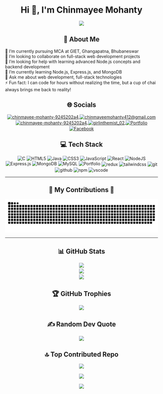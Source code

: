 <h1 align="center">Hi 👋, I'm Chinmayee Mohanty</h1>
<div align="center">
 <img src="https://readme-typing-svg.herokuapp.com/?lines=Full+Stack+Developer;MERN+Stack+Developer;Web+Developer;React+Developer;Quick+learner&color=cyan&center=true" />
</div>

<h2 align="center" style="transition: color 0.3s ease;">💫 About Me</h2>
    
🔭 I’m currently pursuing MCA at GIET, Ghangapatna, Bhubaneswar  <br>👯 I’m looking to collaborate on full-stack web development projects  <br>🤝 I’m looking for help with learning advanced Node.js concepts and backend development  <br>🌱 I’m currently learning Node.js, Express.js, and MongoDB  <br>💬 Ask me about web development, full-stack technologies<br>⚡ Fun fact: I can code for hours without realizing the time, but a cup of chai always brings me back to reality!  


<h2 align="center" style="transition: color 0.3s ease;"> 🌐 Socials</h2>

<div align=center>
 
  <a href="https://www.linkedin.com/in/chinmayee-mohanty-9245202a4/" target="blank">
    <img align="center" src="https://raw.githubusercontent.com/rahuldkjain/github-profile-readme-generator/master/src/images/icons/Social/twitter.svg" alt="chinmayee-mohanty-9245202a4" height="30" width="40" />
  </a>
  <a href="mailto:chinmayeemohanty412@gmail.com" target="blank">
    <img align="center" src="https://github.com/user-attachments/assets/a46ba50e-593c-44bd-a472-bd14c87adbed" alt="chinmayeemohanty412@gmail.com" height="30" width="40" />
  </a>
  <a href="https://www.linkedin.com/in/chinmayee-mohanty-9245202a4/" target="blank">
    <img align="center" src="https://raw.githubusercontent.com/rahuldkjain/github-profile-readme-generator/master/src/images/icons/Social/linked-in-alt.svg" alt="chinmayee-mohanty-9245202a4" height="30" width="40" />
  </a>
  <a href="https://www.instagram.com/girlinthemist_02/profilecard/?igsh=OGhycTA4azVhcGNu" target="blank">
    <img align="center" src="https://raw.githubusercontent.com/rahuldkjain/github-profile-readme-generator/master/src/images/icons/Social/instagram.svg" alt="girlinthemist_02" height="30" width="40" />
  </a>
    <a href="https://your-portfolio-link.com" target="_blank">
    <img align="center" src="https://github.com/user-attachments/assets/4164f7d9-d6e4-4e86-8b26-ad7b5ba3e056" alt="Portfolio" height="30" width="40" />
  </a>
  <a href="https://facebook.com/facebook" target="blank">
    <img align="center" src="https://raw.githubusercontent.com/rahuldkjain/github-profile-readme-generator/master/src/images/icons/Social/facebook.svg" alt="Facebook" height="30" width="40" />
  </a>

</div>


<h2 align="center" style="transition: color 0.3s ease;">💻 Tech Stack</h2>

<div align=center>
    
![C](https://img.shields.io/badge/c-%2300599C.svg?style=for-the-badge&logo=c&logoColor=white)  ![HTML5](https://img.shields.io/badge/html5-%23E34F26.svg?style=for-the-badge&logo=html5&logoColor=white) ![Java](https://img.shields.io/badge/java-%23ED8B00.svg?style=for-the-badge&logo=openjdk&logoColor=white)  ![CSS3](https://img.shields.io/badge/css3-%231572B6.svg?style=for-the-badge&logo=css3&logoColor=white) ![JavaScript](https://img.shields.io/badge/javascript-%23323330.svg?style=for-the-badge&logo=javascript&logoColor=%23F7DF1E) ![React](https://img.shields.io/badge/react-%2320232a.svg?style=for-the-badge&logo=react&logoColor=%2361DAFB) ![NodeJS](https://img.shields.io/badge/node.js-6DA55F?style=for-the-badge&logo=node.js&logoColor=white) ![Express.js](https://img.shields.io/badge/express.js-%23404d59.svg?style=for-the-badge&logo=express&logoColor=%2361DAFB) ![MongoDB](https://img.shields.io/badge/MongoDB-%234ea94b.svg?style=for-the-badge&logo=mongodb&logoColor=white) ![MySQL](https://img.shields.io/badge/mysql-4479A1.svg?style=for-the-badge&logo=mysql&logoColor=white) ![Portfolio](https://img.shields.io/badge/Portfolio-%23000000.svg?style=for-the-badge&logo=firefox&logoColor=#FF7139)
<img src="https://img.shields.io/badge/Redux-593D88?style=for-the-badge&logo=redux&logoColor=white"  align="center" alt="redux" />
<img src = "https://img.shields.io/badge/tailwind css-%2338B2AC.svg?style=for-the-badge&logo=tailwind-css&logoColor=white" align="center" alt="tailwindcss"/>
<img src="https://img.shields.io/badge/Git-f44d27?style=for-the-badge&logo=git&logoColor=white"  align="center" alt="git"/>
   <img src="https://img.shields.io/badge/GitHub-100000?style=for-the-badge&logo=github&logoColor=white"  align="center" alt="github"/>
   <img src = "https://img.shields.io/badge/NPM-%23000000.svg?style=for-the-badge&logo=npm&logoColor=white" align="center" alt="npm">
   <img src="https://img.shields.io/badge/Visual%20Studio-5C2D91.svg?style=for-the-badge&logo=visual-studio&logoColor=white"  align="center" alt="vscode"/>
</div>
<hr/>

<div align="center">
  <h2>🐍 My Contributions 🐍</h2>
  <img alt="snake eating my contributions" src="https://raw.githubusercontent.com/salesp07/salesp07/output/github-contribution-grid-snake.svg" />
</div>
<hr/>
<h2 align="center" style="transition: color 0.3s ease;">📊 GitHub Stats</h2>

<div align=center>
    
![](https://github-readme-stats.vercel.app/api?username=Chinmayee1024&theme=radical&hide_border=true&include_all_commits=false&count_private=false)<br/>
![](https://github-readme-streak-stats.herokuapp.com/?user=Chinmayee1024&theme=radical&hide_border=true)<br/>
![](https://github-readme-stats.vercel.app/api/top-langs/?username=Chinmayee1024&theme=radical&hide_border=true&include_all_commits=false&count_private=false&layout=compact)
</div>
 <h2 align="center" style="transition: color 0.3s ease;">🏆 GitHub Trophies</h2>

<div align=center>
    
![](https://github-profile-trophy.vercel.app/?username=Chinmayee1024&theme=radical&no-frame=true&no-bg=false&margin-w=4)
</div>
<h2 align="center" style="transition: color 0.3s ease;">✍️ Random Dev Quote</h2>
<div align=center>
    
![](https://quotes-github-readme.vercel.app/api?type=horizontal&theme=radical)
</div>
 <h2 align="center" style="transition: color 0.3s ease;"> 🔝 Top Contributed Repo</h2>
 <div align=center>
     
![](https://github-contributor-stats.vercel.app/api?username=Chinmayee1024&limit=5&theme=radical&combine_all_yearly_contributions=true)
 </div>
<div align=center>
    
[![](https://visitcount.itsvg.in/api?id=Chinmayee1024&icon=0&color=0)](https://visitcount.itsvg.in)
</div>

<p align="center">
  <img  src="https://raw.githubusercontent.com/Trilokia/Trilokia/379277808c61ef204768a61bbc5d25bc7798ccf1/bottom_header.svg">
 </p>
